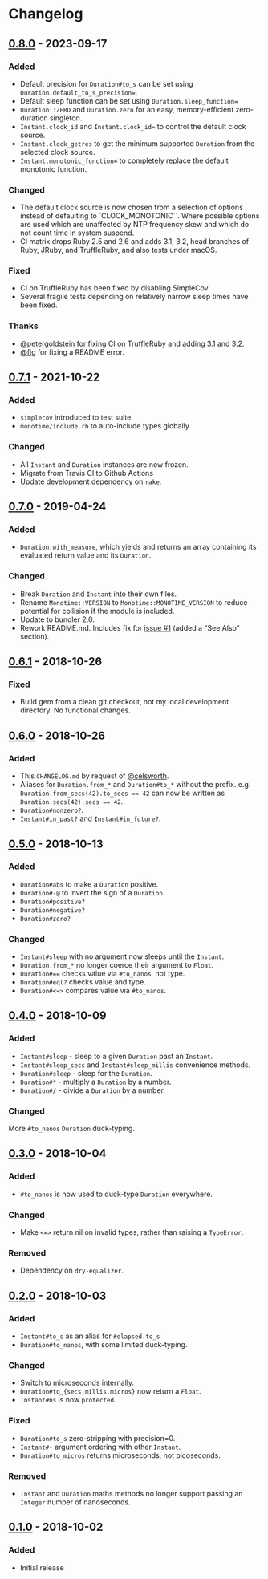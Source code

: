 # Changelog

## [0.8.0] - 2023-09-17

### Added

- Default precision for `Duration#to_s` can be set using
  `Duration.default_to_s_precision=`.
- Default sleep function can be set using `Duration.sleep_function=`
- `Duration::ZERO` and `Duration.zero` for an easy, memory-efficient
  zero-duration singleton.
- `Instant.clock_id` and `Instant.clock_id=` to control the default  clock
  source.
- `Instant.clock_getres` to get the minimum supported `Duration` from the
  selected clock source.
- `Instant.monotonic_function=` to completely replace the default monotonic
  function.

### Changed

- The default clock source is now chosen from a selection of options instead of
  defaulting to `CLOCK_MONOTONIC``.  Where possible options are used which are
  unaffected by NTP frequency skew and which do not count time in system suspend.
- CI matrix drops Ruby 2.5 and 2.6 and adds 3.1, 3.2, head branches of Ruby,
  JRuby, and TruffleRuby, and also tests under macOS.

### Fixed

- CI on TruffleRuby has been fixed by disabling SimpleCov.
- Several fragile tests depending on relatively narrow sleep times have been fixed.

### Thanks

- [@petergoldstein] for fixing CI on TruffleRuby and adding 3.1 and 3.2.
- [@fig] for fixing a README error.

## [0.7.1] - 2021-10-22

### Added

- `simplecov` introduced to test suite.
- `monotime/include.rb` to auto-include types globally.

### Changed

- All `Instant` and `Duration` instances are now frozen.
- Migrate from Travis CI to Github Actions
- Update development dependency on `rake`.

## [0.7.0] - 2019-04-24

### Added

- `Duration.with_measure`, which yields and returns an array containing its
  evaluated return value and its `Duration`.

### Changed

- Break `Duration` and `Instant` into their own files.
- Rename `Monotime::VERSION` to `Monotime::MONOTIME_VERSION` to reduce
  potential for collision if the module is included.
- Update to bundler 2.0.
- Rework README.md.  Includes fix for [issue #1] (added a "See Also" section).

## [0.6.1] - 2018-10-26

### Fixed

- Build gem from a clean git checkout, not my local development directory.
  No functional changes.

## [0.6.0] - 2018-10-26

### Added

- This `CHANGELOG.md` by request of [@celsworth].
- Aliases for `Duration.from_*` and `Duration#to_*` without the prefix.  e.g.
  `Duration.from_secs(42).to_secs == 42` can now be written as
  `Duration.secs(42).secs == 42`.
- `Duration#nonzero?`.
- `Instant#in_past?` and `Instant#in_future?`.

## [0.5.0] - 2018-10-13

### Added

- `Duration#abs` to make a `Duration` positive.
- `Duration#-@` to invert the sign of a `Duration`.
- `Duration#positive?`
- `Duration#negative?`
- `Duration#zero?`

### Changed

- `Instant#sleep` with no argument now sleeps until the `Instant`.
- `Duration.from_*` no longer coerce their argument to `Float`.
- `Duration#==` checks value via `#to_nanos`, not type.
- `Duration#eql?` checks value and type.
- `Duration#<=>` compares value via `#to_nanos`.

## [0.4.0] - 2018-10-09

### Added

- `Instant#sleep` - sleep to a given `Duration` past an `Instant`.
- `Instant#sleep_secs` and `Instant#sleep_millis` convenience methods.
- `Duration#sleep` - sleep for the `Duration`.
- `Duration#*` - multiply a `Duration` by a number.
- `Duration#/` - divide a `Duration` by a number.

### Changed

 More `#to_nanos` `Duration` duck-typing.

## [0.3.0] - 2018-10-04

### Added

- `#to_nanos` is now used to duck-type `Duration` everywhere.

### Changed

- Make `<=>` return nil on invalid types, rather than raising a `TypeError`.

### Removed

- Dependency on `dry-equalizer`.

## [0.2.0] - 2018-10-03

### Added

- `Instant#to_s` as an alias for `#elapsed.to_s`
- `Duration#to_nanos`, with some limited duck-typing.

### Changed

- Switch to microseconds internally.
- `Duration#to_{secs,millis,micros}` now return a `Float`.
- `Instant#ns` is now `protected`.

### Fixed

- `Duration#to_s` zero-stripping with precision=0.
- `Instant#-` argument ordering with other `Instant`.
- `Duration#to_micros` returns microseconds, not picoseconds.

### Removed

- `Instant` and `Duration` maths methods no longer support passing an `Integer`
  number of nanoseconds.

## [0.1.0] - 2018-10-02

### Added

- Initial release

[0.1.0]: https://github.com/Freaky/monotime/commits/v0.1.0
[0.2.0]: https://github.com/Freaky/monotime/commits/v0.2.0
[0.3.0]: https://github.com/Freaky/monotime/commits/v0.3.0
[0.4.0]: https://github.com/Freaky/monotime/commits/v0.4.0
[0.5.0]: https://github.com/Freaky/monotime/commits/v0.5.0
[0.6.0]: https://github.com/Freaky/monotime/commits/v0.6.0
[0.6.1]: https://github.com/Freaky/monotime/commits/v0.6.1
[0.7.0]: https://github.com/Freaky/monotime/commits/v0.7.0
[0.7.1]: https://github.com/Freaky/monotime/commits/v0.7.0
[0.8.0]: https://github.com/Freaky/monotime/commits/v0.7.0
[issue #1]: https://github.com/Freaky/monotime/issues/1
[@celsworth]: https://github.com/celsworth
[@petergoldstein]: https://github.com/petergoldstein
[@fig]: https://github.com/fig